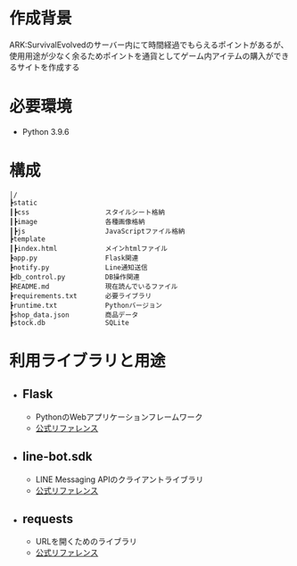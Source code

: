 # 作成背景
ARK:SurvivalEvolvedのサーバー内にて時間経過でもらえるポイントがあるが、使用用途が少なく余るためポイントを通貨としてゲーム内アイテムの購入ができるサイトを作成する

# 必要環境
- Python 3.9.6

# 構成
```
│/
┣static         
┃┣css                   スタイルシート格納
┃┣image                 各種画像格納 
┃┣js                    JavaScriptファイル格納
┣template       
┃┣index.html            メインhtmlファイル
┣app.py                 Flask関連
┣notify.py              Line通知送信
┣db_control.py          DB操作関連
┣README.md              現在読んでいるファイル
┣requirements.txt       必要ライブラリ
┣runtime.txt            Pythonバージョン
┣shop_data.json         商品データ
┣stock.db               SQLite
```

# 利用ライブラリと用途
- ## Flask
  - PythonのWebアプリケーションフレームワーク
  - [公式リファレンス](https://msiz07-flask-docs-ja.readthedocs.io/ja/latest/)
  
- ## line-bot.sdk
  - LINE Messaging APIのクライアントライブラリ
  - [公式リファレンス](https://developers.line.biz/ja/docs/messaging-api/line-bot-sdk/)

- ## requests
  - URLを開くためのライブラリ
  - [公式リファレンス](https://requests-docs-ja.readthedocs.io/en/latest/)
